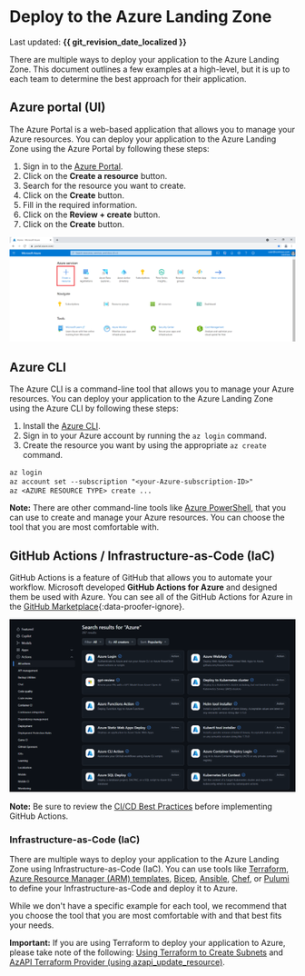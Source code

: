# Deploy to the Azure Landing Zone

Last updated: **{{ git_revision_date_localized }}**

There are multiple ways to deploy your application to the Azure Landing Zone. This document outlines a few examples at a high-level, but it is up to each team to determine the best approach for their application.

## Azure portal (UI)

The Azure Portal is a web-based application that allows you to manage your Azure resources. You can deploy your application to the Azure Landing Zone using the Azure Portal by following these steps:

1. Sign in to the [Azure Portal](https://portal.azure.com/).
2. Click on the **Create a resource** button.
3. Search for the resource you want to create.
4. Click on the **Create** button.
5. Fill in the required information.
6. Click on the **Review + create** button.
7. Click on the **Create** button.

![Azure Portal](../images/azure-portal-create-resource.png "Azure Portal")

## Azure CLI

The Azure CLI is a command-line tool that allows you to manage your Azure resources. You can deploy your application to the Azure Landing Zone using the Azure CLI by following these steps:

1. Install the [Azure CLI](https://learn.microsoft.com/en-us/cli/azure/install-azure-cli).
2. Sign in to your Azure account by running the `az login` command.
3. Create the resource you want by using the appropriate `az create` command.

```azurecli
az login
az account set --subscription "<your-Azure-subscription-ID>"
az <AZURE RESOURCE TYPE> create ...
```

**Note:** There are other command-line tools like [Azure PowerShell](https://learn.microsoft.com/en-us/powershell/azure/), that you can use to create and manage your Azure resources. You can choose the tool that you are most comfortable with.

## GitHub Actions / Infrastructure-as-Code (IaC)

GitHub Actions is a feature of GitHub that allows you to automate your workflow. Microsoft developed **GitHub Actions for Azure** and designed them be used with Azure. You can see all of the GitHub Actions for Azure in the [GitHub Marketplace](https://github.com/marketplace?query=Azure&type=actions){:data-proofer-ignore}.

![GitHub Actions for Azure](../images/azure-github-actions-marketplace.png "GitHub Actions for Azure")

**Note:** Be sure to review the [CI/CD Best Practices](../best-practices/ci-cd.md) before implementing GitHub Actions.

### Infrastructure-as-Code (IaC)

There are multiple ways to deploy your application to the Azure Landing Zone using Infrastructure-as-Code (IaC). You can use tools like [Terraform](https://www.terraform.io/), [Azure Resource Manager (ARM) templates](https://learn.microsoft.com/en-us/azure/azure-resource-manager/templates/), [Bicep](https://learn.microsoft.com/en-us/azure/azure-resource-manager/bicep/overview?tabs=bicep), [Ansible](https://learn.microsoft.com/en-us/azure/developer/ansible/overview), [Chef](https://learn.microsoft.com/en-us/azure/developer/chef/overview), or [Pulumi](https://devblogs.microsoft.com/devops/infrastructure-as-code-azure-python-wpulumi/) to define your Infrastructure-as-Code and deploy it to Azure.

While we don't have a specific example for each tool, we recommend that you choose the tool that you are most comfortable with and that best fits your needs.

**Important:** If you are using Terraform to deploy your application to Azure, please take note of the following: [Using Terraform to Create Subnets](../best-practices/be-mindful.md#using-terraform-to-create-subnets) and [AzAPI Terraform Provider (using azapi_update_resource)](../best-practices/be-mindful.md#azapi-terraform-provider-using-azapi_update_resource).
